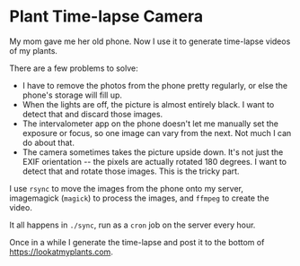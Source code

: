Plant Time-lapse Camera
=======================
My mom gave me her old phone.  Now I use it to generate time-lapse videos of my
plants.

There are a few problems to solve:

- I have to remove the photos from the phone pretty regularly, or else the
  phone's storage will fill up.
- When the lights are off, the picture is almost entirely black.  I want to
  detect that and discard those images.
- The intervalometer app on the phone doesn't let me manually set the exposure
  or focus, so one image can vary from the next.  Not much I can do about that.
- The camera sometimes takes the picture upside down.  It's not just the EXIF
  orientation -- the pixels are actually rotated 180 degrees.  I want to
  detect that and rotate those images.  This is the tricky part.

I use `rsync` to move the images from the phone onto my server, imagemagick
(`magick`) to process the images, and `ffmpeg` to create the video.

It all happens in `./sync`, run as a `cron` job on the server every hour.

Once in a while I generate the time-lapse and post it to the bottom of
<https://lookatmyplants.com>.
